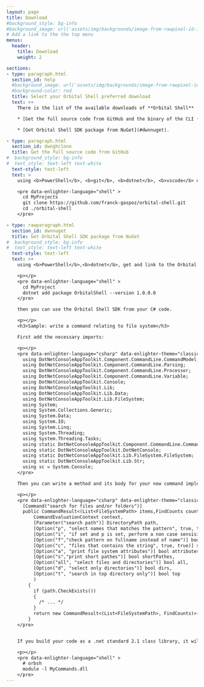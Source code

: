 ```yaml
---
layout: page
title: Download
#background_style: bg-info
#background_image: url('assets/img/backgrounds/image-from-rawpixel-id-1199650-jpeg.jpg')
# Add a link to the the top menu
menus:
  header:
    title: Download
    weight: 2

sections:
- type: paragraph.html
  section_id: help
  #background_image: url('assets/img/backgrounds/image-from-rawpixel-id-1199650-jpeg.jpg')
  #background-color: red
  title: Select your Orbital Shell preferred download
  text: >+
    There is the list of the available downloads of **Orbital Shell** :

    * [Get the full source code from GitHub and the binary of the CLI (join to the project as an active team member!)](#dwnghclone).

    * [Get Orbital Shell SDK package from NuGet](#dwnnuget).

- type: paragraph.html
  section_id: dwnghclone
  title: Get the full source code from GitHub
#  background_style: bg-info
#  text_style: text-left text-white
  text-style: text-left
  text: >
    using <b>PowerShell</b>, <b>git</b>, <b>dotnet</b>, <b>vscode</b> or <b>Visual Studio</b>, get and compile the projects from the GitHub repository of the Orbital Shell project:

    <pre data-enlighter-language="shell" >
      cd MyProjects
      git clone https://github.com/franck-gaspoz/orbital-shell.git
      cd ./orbital-shell
    </pre>

- type: rawparagraph.html
  section_id: dwnnuget
  title: Get Orbital Shell SDK package from NuGet
#  background_style: bg-info
#  text_style: text-left text-white
  text-style: text-left
  text: >+
    using <b>PowerShell</b>,<b>dotnet</b>, get and link to the Orbital Shell SDK nuget package from your C# project:

    <p></p>
    <pre data-enlighter-language="shell" >
      cd MyProject
      dotnet add package OrbitalShell --version 1.0.0.0      
    </pre>

    then you can use the Orbital Shell SDK from your C# code.

    <p></p>
    <h3>Sample: write a command relating to file system</h3> 

    First add the necessary imports:

    <p></p>
    <pre data-enlighter-language="csharp" data-enlighter-theme="classic" >
      using DotNetConsoleAppToolkit.Component.CommandLine.CommandModel;
      using DotNetConsoleAppToolkit.Component.CommandLine.Parsing;
      using DotNetConsoleAppToolkit.Component.CommandLine.Processor;
      using DotNetConsoleAppToolkit.Component.CommandLine.Variable;
      using DotNetConsoleAppToolkit.Console;
      using DotNetConsoleAppToolkit.Lib;
      using DotNetConsoleAppToolkit.Lib.Data;
      using DotNetConsoleAppToolkit.Lib.FileSystem;
      using System;
      using System.Collections.Generic;
      using System.Data;
      using System.IO;
      using System.Linq;
      using System.Threading;
      using System.Threading.Tasks;
      using static DotNetConsoleAppToolkit.Component.CommandLine.CommandLineReader.Interaction;
      using static DotNetConsoleAppToolkit.DotNetConsole;
      using static DotNetConsoleAppToolkit.Lib.FileSystem.FileSystem;
      using static DotNetConsoleAppToolkit.Lib.Str;
      using sc = System.Console;
    </pre>

    Then you can write a method and its body for your new command implementation:

    <p></p>
    <pre data-enlighter-language="csharp" data-enlighter-theme="classic" >
      [Command("search for files and/or folders")]
      public CommandResult<(List<FileSystemPath> items,FindCounts counts)> Find(
          CommandEvaluationContext context, 
          [Parameter("search path")] DirectoryPath path,
          [Option("p", "select names that matches the pattern", true, true)] string pattern,
          [Option("i", "if set and p is set, perform a non case sensisitive search")] bool ignoreCase,
          [Option("f","check pattern on fullname instead of name")] bool checkPatternOnFullName,
          [Option("c", "files that contains the string", true, true)] string contains,
          [Option("a", "print file system attributes")] bool attributes,
          [Option("s","print short pathes")] bool shortPathes,
          [Option("all", "select files and directories")] bool all,
          [Option("d", "select only directories")] bool dirs,
          [Option("t", "search in top directory only")] bool top
          )
        {
          if (path.CheckExists())
          {
            /* ... */
          }
          return new CommandResult<(List<FileSystemPath>, FindCounts)>( (new List<FileSystemPath>(),new FindCounts()) , ReturnCode.Error);
        } 
    </pre>


    If you build your code as a .net standard 2.1 class library, it will be usable as a module in Orbital Shell:

    <p></p>
    <pre data-enlighter-language="shell" >
      # orbsh
      module -l MyCommands.dll    
    </pre>
---
```


